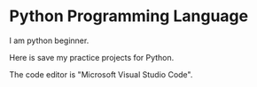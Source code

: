 # Python Programming Language

I am python beginner.

Here is save my practice projects for Python.

The code editor is "Microsoft Visual Studio Code".